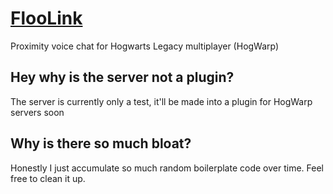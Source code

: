 # [FlooLink](https://floolink.tangerie.xyz/)

Proximity voice chat for Hogwarts Legacy multiplayer (HogWarp)

## Hey why is the server not a plugin?
The server is currently only a test, it'll be made into a plugin for HogWarp servers soon

## Why is there so much bloat?
Honestly I just accumulate so much random boilerplate code over time. Feel free to clean it up.